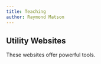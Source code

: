 ```yaml
---
title: Teaching
author: Raymond Matson
---
```

## Utility Websites
These websites offer powerful tools. 
